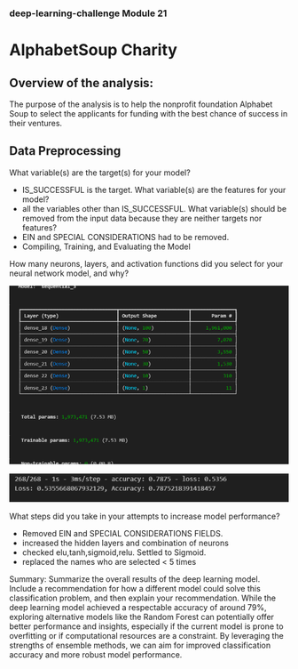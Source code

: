 ### deep-learning-challenge Module 21
# AlphabetSoup Charity

## Overview of the analysis: 
The purpose of the analysis is to help the nonprofit foundation Alphabet Soup to select the applicants for funding with the best chance of success in their ventures. 

## Data Preprocessing

What variable(s) are the target(s) for your model?
- IS_SUCCESSFUL is the target.
What variable(s) are the features for your model?
- all the variables other than IS_SUCCESSFUL.
What variable(s) should be removed from the input data because they are neither targets nor features?
- EIN and SPECIAL CONSIDERATIONS had to be removed.
- Compiling, Training, and Evaluating the Model

How many neurons, layers, and activation functions did you select for your neural network model, and why?

![Layer](layer.png)

![accuracy](loss_accuracy.png)

 
What steps did you take in your attempts to increase model performance?

- Removed EIN and SPECIAL CONSIDERATIONS FIELDS.
- increased the hidden layers and combination of neurons
- checked elu,tanh,sigmoid,relu. Settled to Sigmoid. 
- replaced the names who are selected < 5 times 

Summary: Summarize the overall results of the deep learning model. Include a recommendation for how a different model could solve this classification problem, and then explain your recommendation.
While the deep learning model achieved a respectable accuracy of around 79%, exploring alternative models like the Random Forest can potentially offer better performance and insights, especially if the current model is prone to overfitting or if computational resources are a constraint. By leveraging the strengths of ensemble methods, we can aim for improved classification accuracy and more robust model performance.

